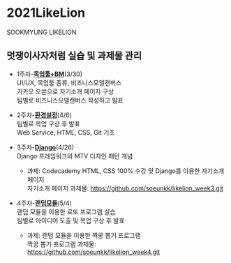 # 2021LikeLion
SOOKMYUNG LIKELION


## 멋쟁이사자처럼 실습 및 과제물 관리  
* 1주차-**[목업툴+BM](https://github.com/soeunkk/2021LikeLion/tree/master/week01)**(3/30)  
  UI/UX, 목업툴 종류, 비즈니스모델캔버스  
  카카오 오븐으로 자기소개 페이지 구상  
  팀별로 비즈니스모델캔버스 작성하고 발표  
  
* 2주차-**[환경설정](https://github.com/soeunkk/2021LikeLion/tree/master/week02)**(4/6)  
  팀별로 목업 구상 후 발표  
  Web Service, HTML, CSS, Git 기초  
  
* 3주차-**[Django](https://github.com/soeunkk/2021LikeLion/tree/master/week03)**(4/26)  
  Django 프레임워크와 MTV 디자인 패턴 개념  
  + 과제: Codecademy HTML, CSS 100% 수강 및 Django를 이용한 자기소개 페이지  
   자기소개 페이지 과제물: <https://github.com/soeunkk/likelion_week3.git>  
  
* 4주차-**[랜덤모듈](https://github.com/soeunkk/2021LikeLion/tree/master/week04)**(5/4)  
  랜덤 모듈을 이용한 로또 프로그램 실습  
  팀별로 아이디어 도출 및 목업 구상 후 발표  
  + 과제: 랜덤 모듈을 이용한 짝꿍 뽑기 프로그램  
   짝꿍 뽑기 프로그램 과제물: <https://github.com/soeunkk/likelion_week4.git>  
